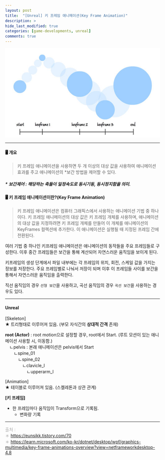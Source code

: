 ```yaml
---
layout: post
title:  "[Unreal] 키 프레임 애니메이션(Key Frame Animation)"
description: >
hide_last_modified: true
categories: [game-developments, unreal]
comments: true
---
```


<p align="center">
  <img src="../../../assets/img/blog/unity/keyframe_animation.jpg" style="width: 832px; height: auto" />
</p>

-----

#### 🖥️ 개요
> 키 프레임 애니메이션을 사용하면 두 개 이상의 대상 값을 사용하여 애니메이션 효과를 주고 애니메이션의 \*보간 방법을 제어할 수 있다.

##### * 보간제어 : 해당하는 축들이 일정속도로 동시기동, 동시정지함을 의미.

#### 🖥️ 키 프레임 애니메이션이란?(Key Frame Animation)
> 키 프레임 애니메이션은 컴퓨터 그래픽스에서 사용하는 애니메이션 기법 중 하나이다.
키 프레임 애니메이션의 대상 값은 키 프레임 개체를 사용하며, 애니메이션의 대상 값을 지정하려면 키 프레임 개체를 만들어 이 개체를 애니메이션의 KeyFrames 컬렉션에 추가한다. 이 애니메이션은 실행될 때 지정된 프레임 간에 전환된다.

여러 기법 중 하나인 키프레임 애니메이션은 애니메이션의 동작들을 주요 프레임들로 구성한다. 이후 중간 프레임들은 보간을 통해 계산되어 자연스러운 움직임을 보이게 된다.

키프레임의 생성 단계에서 파일 내부에는 각 프레임의 위치, 회전, 스케일 값을 가지는 정보를 저장한다. 주요 프레임별로 나눠서 저장이 되며 이후 이 프레임들 사이를 보간을 통해서 자연스러운 움직임을 출력한다.

직선 움직임의 경우 `선형 보간`을 사용하고, 곡선 움직임의 경우 `곡선 보간`을 사용하는 경우도 있다.

-----

#### Unreal

[Skeleton]
<br>
★ 트리형태로 이루어져 있음. (부모 자식간의 **상대적 간격** 존재) <br>

**root (Actor)** : root motion으로 설정할 경우, root에서 Start. (루트 모션이 있는 애니메이션 사용할 시, 이동함.) <br>
&emsp;ㄴpelvis : 본래 애니메이션은 pelvis에서 Start <br>
&emsp;&emsp;ㄴspine_01 <br>
&emsp;&emsp;&emsp;ㄴspine_02 <br>
&emsp;&emsp;&emsp;&emsp;ㄴclavicle_l <br>
&emsp;&emsp;&emsp;&emsp;&emsp;ㄴupperarm_l <br>

[Animation]
<br>
★ 테이블로 이루어져 있음. (스켈레톤과 상관 관계) 
<br>

**[키 프레임]**
<br>
- 한 프레임마다 움직임이 Transform으로 기록됨. 
  - 변화량 기록


-----
<span style="color:darkgray">출처 : <br>
＊ https://eunsikk.tistory.com/70 <br>
＊ https://learn.microsoft.com/ko-kr/dotnet/desktop/wpf/graphics-multimedia/key-frame-animations-overview?view=netframeworkdesktop-4.8 <br>
</span>